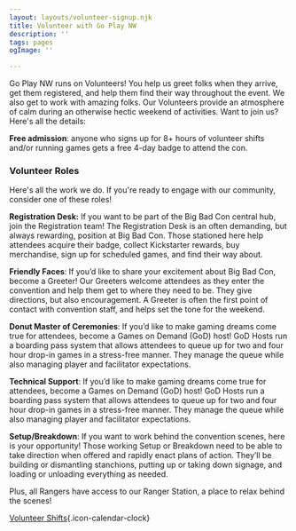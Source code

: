 ```yaml
---
layout: layouts/volunteer-signup.njk
title: Volunteer with Go Play NW
description: ''
tags: pages
ogImage: ''

---
```

Go Play NW runs on Volunteers! You help us greet folks when they arrive, get them registered, and help them find their way throughout the event. We also get to work with amazing folks. Our Volunteers provide an atmosphere of calm during an otherwise hectic weekend of activities. Want to join us? Here's all the details:

**Free admission**: anyone who signs up for 8+ hours of volunteer shifts and/or running games gets a free 4-day badge to attend the con.

### Volunteer Roles

Here's all the work we do. If you're ready to engage with our community, consider one of these roles!

**Registration Desk:** If you want to be part of the Big Bad Con central hub, join the Registration team! The Registration Desk is an often demanding, but always rewarding, position at Big Bad Con. Those stationed here help attendees acquire their badge, collect Kickstarter rewards, buy merchandise, sign up for scheduled games, and find their way about.

**Friendly Faces**: If you’d like to share your excitement about Big Bad Con, become a Greeter! Our Greeters welcome attendees as they enter the convention and help them get to where they need to be. They give directions, but also encouragement. A Greeter is often the first point of contact with convention staff, and helps set the tone for the weekend.

**Donut Master of Ceremonies**: If you’d like to make gaming dreams come true for attendees, become a Games on Demand (GoD) host! GoD Hosts run a boarding pass system that allows attendees to queue up for two and four hour drop-in games in a stress-free manner. They manage the queue while also managing player and facilitator expectations.

**Technical Support**: If you’d like to make gaming dreams come true for attendees, become a Games on Demand (GoD) host! GoD Hosts run a boarding pass system that allows attendees to queue up for two and four hour drop-in games in a stress-free manner. They manage the queue while also managing player and facilitator expectations.

**Setup/Breakdown**: If you want to work behind the convention scenes, here is your opportunity! Those working Setup or Breakdown need to be able to take direction when offered and rapidly enact plans of action. They’ll be building or dismantling stanchions, putting up or taking down signage, and loading or unloading everything as needed.

Plus, all Rangers have access to our Ranger Station, a place to relax behind the scenes!

[Volunteer Shifts](/volunteer-shifts){.icon-calendar-clock}